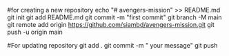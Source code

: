 #for creating a new repository
echo "# avengers-mission" >> README.md
git init 
git add README.md
git commit -m "first commit"
git branch -M main
git remote add origin https://github.com/siambd/avengers-mission.git
git push -u origin main

#For updating repository
git add .
git commit -m " your message"
git push 
 